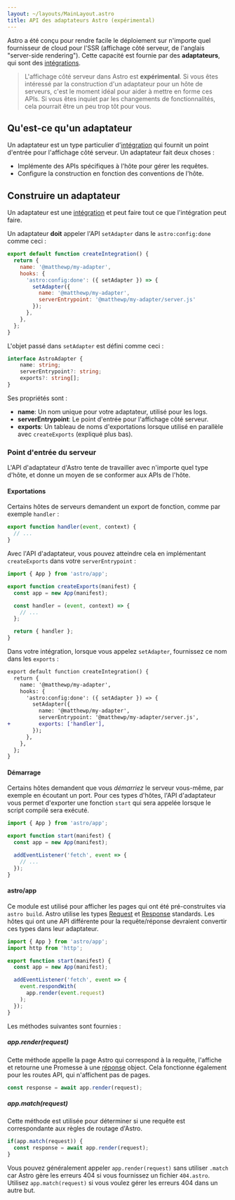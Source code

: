 ```yaml
---
layout: ~/layouts/MainLayout.astro
title: API des adaptateurs Astro (expérimental)
---
```


Astro a été conçu pour rendre facile le déploiement sur n'importe quel fournisseur de cloud pour l'SSR (affichage côté serveur, de l'anglais "server-side rendering"). Cette capacité est fournie par des __adaptateurs__, qui sont des [intégrations](/fr/reference/integrations-reference/).

> L'affichage côté serveur dans Astro est __expérimental__. Si vous êtes intéressé par la construction d'un adaptateur pour un hôte de serveurs, c'est le moment idéal pour aider à mettre en forme ces APIs. Si vous êtes inquiet par les changements de fonctionnalités, cela pourrait être un peu trop tôt pour vous.

## Qu'est-ce qu'un adaptateur

Un adaptateur est un type particulier d'[intégration](/fr/reference/integrations-reference/) qui fournit un point d'entrée pour l'affichage côté serveur. Un adaptateur fait deux choses :

- Implémente des APIs spécifiques à l'hôte pour gérer les requêtes.
- Configure la construction en fonction des conventions de l'hôte.

## Construire un adaptateur

Un adaptateur est une [intégration](/fr/reference/integrations-reference/) et peut faire tout ce que l'intégration peut faire.

Un adaptateur __doit__ appeler l'API `setAdapter` dans le `astro:config:done` comme ceci :

```js
export default function createIntegration() {
  return {
    name: '@matthewp/my-adapter',
    hooks: {
      'astro:config:done': ({ setAdapter }) => {
        setAdapter({
          name: '@matthewp/my-adapter',
          serverEntrypoint: '@matthewp/my-adapter/server.js'
        });
      },
    },
  };
}
```

L'objet passé dans `setAdapter` est défini comme ceci :

```ts
interface AstroAdapter {
	name: string;
	serverEntrypoint?: string;
	exports?: string[];
}
```

Ses propriétés sont :

* __name__: Un nom unique pour votre adaptateur, utilisé pour les logs.
* __serverEntrypoint__: Le point d'entrée pour l'affichage côté serveur.
* __exports__: Un tableau de noms d'exportations lorsque utilisé en parallèle avec `createExports` (expliqué plus bas).

### Point d'entrée du serveur

L'API d'adaptateur d'Astro tente de travailler avec n'importe quel type d'hôte, et donne un moyen de se conformer aux APIs de l'hôte.

#### Exportations

Certains hôtes de serveurs demandent un export de fonction, comme par exemple `handler` :

```js
export function handler(event, context) {
  // ...
}
```

Avec l'API d'adaptateur, vous pouvez atteindre cela en implémentant `createExports` dans votre `serverEntrypoint` :

```js
import { App } from 'astro/app';

export function createExports(manifest) {
  const app = new App(manifest);

  const handler = (event, context) => {
    // ...
  };

  return { handler };
}
```

Dans votre intégration, lorsque vous appelez `setAdapter`, fournissez ce nom dans les `exports` :

```diff
export default function createIntegration() {
  return {
    name: '@matthewp/my-adapter',
    hooks: {
      'astro:config:done': ({ setAdapter }) => {
        setAdapter({
          name: '@matthewp/my-adapter',
          serverEntrypoint: '@matthewp/my-adapter/server.js',
+         exports: ['handler'],
        });
      },
    },
  };
}
```

#### Démarrage

Certains hôtes demandent que vous *démarriez* le serveur vous-même, par exemple en écoutant un port. Pour ces types d'hôtes, l'API d'adaptateur vous permet d'exporter une fonction `start` qui sera appelée lorsque le script compilé sera exécuté.

```js
import { App } from 'astro/app';

export function start(manifest) {
  const app = new App(manifest);

  addEventListener('fetch', event => {
    // ...
  });
}
```

#### astro/app

Ce module est utilisé pour afficher les pages qui ont été pré-construites via `astro build`. Astro utilise les types [Request](https://developer.mozilla.org/fr/docs/Web/API/Request) et [Response](https://developer.mozilla.org/fr/docs/Web/API/Response) standards. Les hôtes qui ont une API différente pour la requête/réponse devraient convertir ces types dans leur adaptateur.

```js
import { App } from 'astro/app';
import http from 'http';

export function start(manifest) {
  const app = new App(manifest);

  addEventListener('fetch', event => {
    event.respondWith(
      app.render(event.request)
    );
  });
}
```

Les méthodes suivantes sont fournies :

##### app.render(request)

Cette méthode appelle la page Astro qui correspond à la requête, l'affiche et retourne une Promesse à une [réponse](https://developer.mozilla.org/fr/docs/Web/API/Response) object. Cela fonctionne également pour les routes API, qui n'affichent pas de pages.

```js
const response = await app.render(request);
```

##### app.match(request)

Cette méthode est utilisée pour déterminer si une requête est correspondante aux règles de routage d'Astro.

```js
if(app.match(request)) {
  const response = await app.render(request);
}
```

Vous pouvez généralement appeler `app.render(request)` sans utiliser `.match` car Astro gère les erreurs 404 si vous fournissez un fichier `404.astro`. Utilisez `app.match(request)` si vous voulez gérer les erreurs 404 dans un autre but.
